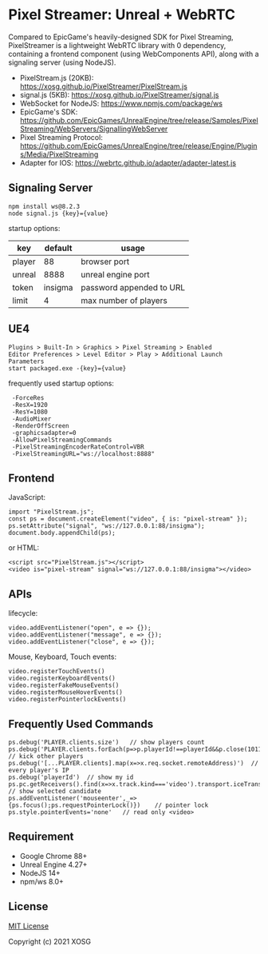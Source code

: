 # Pixel Streamer: Unreal + WebRTC

Compared to EpicGame's heavily-designed SDK for Pixel Streaming, PixelStreamer is a lightweight WebRTC library with 0 dependency, containing a frontend component (using WebComponents API), along with a signaling server (using NodeJS).

- PixelStream.js (20KB): https://xosg.github.io/PixelStreamer/PixelStream.js
- signal.js (5KB): https://xosg.github.io/PixelStreamer/signal.js
- WebSocket for NodeJS: https://www.npmjs.com/package/ws
- EpicGame's SDK: https://github.com/EpicGames/UnrealEngine/tree/release/Samples/PixelStreaming/WebServers/SignallingWebServer
- Pixel Streaming Protocol: https://github.com/EpicGames/UnrealEngine/tree/release/Engine/Plugins/Media/PixelStreaming
- Adapter for IOS: https://webrtc.github.io/adapter/adapter-latest.js

## Signaling Server

```
npm install ws@8.2.3
node signal.js {key}={value}
```

startup options:

| key    | default | usage                    |
| ------ | ------- | ------------------------ |
| player | 88      | browser port             |
| unreal | 8888    | unreal engine port       |
| token  | insigma | password appended to URL |
| limit  | 4       | max number of players    |

## UE4

```
Plugins > Built-In > Graphics > Pixel Streaming > Enabled
Editor Preferences > Level Editor > Play > Additional Launch Parameters
start packaged.exe -{key}={value}
```

frequently used startup options:

```
 -ForceRes
 -ResX=1920
 -ResY=1080
 -AudioMixer
 -RenderOffScreen
 -graphicsadapter=0
 -AllowPixelStreamingCommands
 -PixelStreamingEncoderRateControl=VBR
 -PixelStreamingURL="ws://localhost:8888"
```

## Frontend

JavaScript:

```
import "PixelStream.js";
const ps = document.createElement("video", { is: "pixel-stream" });
ps.setAttribute("signal", "ws://127.0.0.1:88/insigma");
document.body.appendChild(ps);
```

or HTML:

```
<script src="PixelStream.js"></script>
<video is="pixel-stream" signal="ws://127.0.0.1:88/insigma"></video>
```

## APIs

lifecycle:

```
video.addEventListener("open", e => {});
video.addEventListener("message", e => {});
video.addEventListener("close", e => {});
```

Mouse, Keyboard, Touch events:

```
video.registerTouchEvents()
video.registerKeyboardEvents()
video.registerFakeMouseEvents()
video.registerMouseHoverEvents()
video.registerPointerlockEvents()
```

## Frequently Used Commands

```
ps.debug('PLAYER.clients.size')   // show players count
ps.debug('PLAYER.clients.forEach(p=>p.playerId!==playerId&&p.close(1011,"Infinity"));limit=1;')  // kick other players
ps.debug('[...PLAYER.clients].map(x=>x.req.socket.remoteAddress)')  // every player's IP
ps.debug('playerId')  // show my id
ps.pc.getReceivers().find(x=>x.track.kind==='video').transport.iceTransport.getSelectedCandidatePair().remote    // show selected candidate
ps.addEventListener('mouseenter',_=>{ps.focus();ps.requestPointerLock()})    // pointer lock
ps.style.pointerEvents='none'   // read only <video>
```

## Requirement

- Google Chrome 88+
- Unreal Engine 4.27+
- NodeJS 14+
- npm/ws 8.0+

## License

[MIT License](./LICENSE)

Copyright (c) 2021 XOSG
